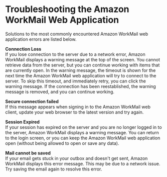 # Troubleshooting the Amazon WorkMail Web Application<a name="troubleshooting"></a>

Solutions to the most commonly encountered Amazon WorkMail web application errors are listed below\.

**Connection Loss**  
If you lose connection to the server due to a network error, Amazon WorkMail displays a warning message at the top of the screen\. You cannot retrieve data from the server, but you can continue working with items that are currently open\. In the warning message, the timeout is shown for the next time the Amazon WorkMail web application will try to connect to the server\. To skip this timeout, and immediately retry, you can click the warning message\. If the connection has been reestablished, the warning message is removed, and you can continue working\. 

**Secure connection failed**  
If this message appears when signing in to the Amazon WorkMail web client, update your web browser to the latest version and try again\.

**Session Expired**  
If your session has expired on the server and you are no longer logged in to the server, Amazon WorkMail displays a warning message\. You can return to the login screen, or you can keep the Amazon WorkMail web application open \(without being allowed to open or save any data\)\.

**Mail cannot be saved**  
If your email gets stuck in your outbox and doesn't get sent, Amazon WorkMail displays this error message\. This may be due to a network issue\. Try saving the email again to resolve this error\.